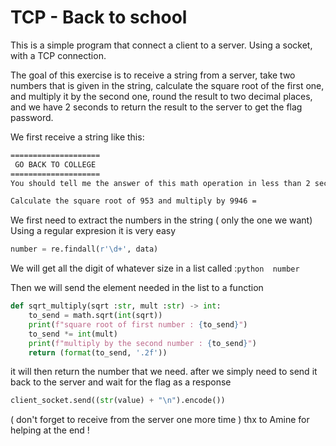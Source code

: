 # TCP - Back to school

This is a simple program that connect a client to a server.
Using a socket, with a TCP connection.

The goal of this exercise is to receive a string from a server,
take two numbers that is given in the string,
calculate the square root of the first one,
and multiply it by the second one,
round the result to two decimal places,
and we have 2 seconds to return the result to the server to get the flag password.


We first receive a string  like this: 

```bash
====================
 GO BACK TO COLLEGE
====================
You should tell me the answer of this math operation in less than 2 seconds !

Calculate the square root of 953 and multiply by 9946 =
```
We first need to extract the numbers in the string ( only the one we want)
Using a regular expresion it is very easy

```python
number = re.findall(r'\d+', data)
```
We will get all the digit of whatever size in a list called :```python 
number```

Then we will send the element needed in the list to a function

```python
def sqrt_multiply(sqrt :str, mult :str) -> int:
    to_send = math.sqrt(int(sqrt))
    print(f"square root of first number : {to_send}")
    to_send *= int(mult)
    print(f"multiply by the second number : {to_send}")
    return (format(to_send, '.2f'))
```

it will then return the number that we need.
after we simply need to send it back to the server and wait for the flag as a response

```python
client_socket.send((str(value) + "\n").encode())
```

( don't forget to receive from the server one more time )
thx to Amine for helping at the end !
